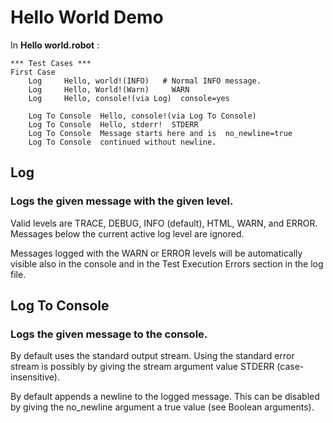 # Hello World Demo
In **Hello world.robot** :

```
*** Test Cases ***
First Case
    Log     Hello, world!(INFO)   # Normal INFO message.
    Log     Hello, World!(Warn)     WARN
    Log     Hello, console!(via Log)  console=yes

    Log To Console	Hello, console!(via Log To Console)
    Log To Console	Hello, stderr!	STDERR
    Log To Console	Message starts here and is	no_newline=true
    Log To Console	continued without newline.

```

## Log
### Logs the given message with the given level.

Valid levels are TRACE, DEBUG, INFO (default), HTML, WARN, and ERROR. Messages below the current active log level are ignored.

Messages logged with the WARN or ERROR levels will be automatically visible also in the console and in the Test Execution Errors section in the log file.

## Log To Console
### Logs the given message to the console.

By default uses the standard output stream. Using the standard error stream is possibly by giving the stream argument value STDERR (case-insensitive).

By default appends a newline to the logged message. This can be disabled by giving the no_newline argument a true value (see Boolean arguments).
